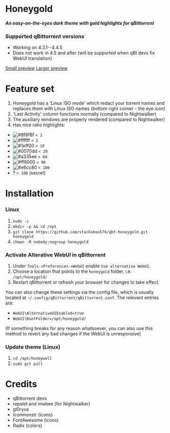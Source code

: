 # Honeygold
**_An easy-on-the-eyes dark theme with gold highlights for qBittorrent_**

### Supported qBittorrent versions
- Working on 4.3.1--4.4.5
- Does not work in 4.5 and after (will be supported when qBt devs fix WebUI translation)

[Small preview](screens/1.png)
[Larger preview](screens/2.png)

# Feature set
1. Honeygold has a 'Linux ISO mode' which redact your torrent names and replaces them with Linux ISO names (bottom right corner - the eye icon)
2. 'Last Activity' column functions normally (compared to Nightwalker)
3. The auxiliary windows are properly rendered (compared to Nightwalker)
4. Has nice ratio highlights:
- ![#8f8f8f](https://placehold.co/15x15/8f8f8f/8f8f8f.png) `< 1`
- ![#ffffff](https://placehold.co/15x15/ffffff/ffffff.png) `< 2`
- ![#1eff00](https://placehold.co/15x15/1eff00/1eff00.png) `< 10`
- ![#0070dd](https://placehold.co/15x15/0070dd/0070dd.png) `< 20`
- ![#a335ee](https://placehold.co/15x15/a335ee/a335ee.png) `< 60`
- ![#ff8000](https://placehold.co/15x15/ff8000/ff8000.png) `< 90`
- ![#e6cc80](https://placehold.co/15x15/e6cc80/e6cc80.png) `< 100`
- ? `> 100` (secret)


# Installation

### Linux
1. `sudo -i`
2. `mkdir -p && cd /opt`
3. `git clone https://github.com/stacksmash76/qbt-honeygold.git honeygold`
4. `chown -R nobody:nogroup honeygold`


### Activate Alterative WebUI in qBittorrent
1. Under `Tools->Preferences->WebUI` enable `Use alternative WebUI`.
2. Choose a location that points to the `honeygold` folder, i.e. `/opt/honeygold/`
3. Restart qBittorrent or refresh your browser for changes to take effect.


You can also change these settings via the config file, which is usually located at `~/.config/qBittorrent/qBittorrent.conf`. The relevant entries are:

- `WebUI\AlternativeUIEnabled=true`
- `WebUI\RootFolder=/opt/honeygold/`

(If something breaks for any reason whatsoever, you can also use this method to revert any bad changes if the WebUI is unresponsive)


### Update theme (Linux)
1. `cd /opt/honeywell`
2. `sudo git pull`


# Credits
- qBittorrent devs
- repslet and imabee (for Nightwalker)
- gl0ryus
- Iconmonstr (icons)
- FontAwesome (icons)
- Radix (colors)
